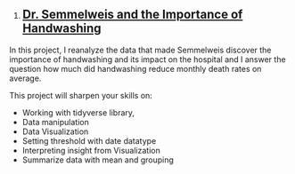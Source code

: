 1. ## [Dr. Semmelweis and the Importance of Handwashing](https://github.com/Engr-Daniel/Rprogramming_PROJECTS/tree/master/001_Dr.%20Semmelweis%20and%20the%20Importance%20of%20Handwashing)

In this project, I reanalyze the data that made Semmelweis discover the importance of handwashing and its impact on the hospital and I answer the question how much did handwashing reduce monthly death rates on average.

This project will sharpen your skills on:
- Working with tidyverse library, 
- Data manipulation 
- Data Visualization
- Setting threshold with date datatype
- Interpreting insight from Visualization
- Summarize data with mean and grouping
